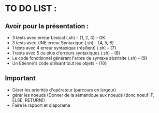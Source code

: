 # TO DO LIST :

## Avoir pour la présentation :

- 3 tests avec erreur Lexical (.sh) - {1, 2, 3} - OK
- 3 tests avec UNE erreur Syntaxique (.sh) - {4, 5, 6}
- 1 tests avec 4 erreur syntaxique (résilient) (.sh) - {7}
- 1 tests avec 5 ou plus d'erreurs syntaxiques (.sh) - {8}
- Le code fonctionnel générant l'arbre de syntaxe abstraite (.sh) - {9}
- Un Etienne's code utilisant tout les objets - {10}

## Important

- Gérer les priorités d'opérateur (parcours en largeur)
- gérer les noeuds (Donner de la sémantique aux noeuds (donc noeuf IF, ELSE, RETURN))
- Faire le rapport et diaporama

